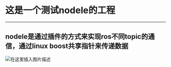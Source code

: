 # 这是一个测试nodele的工程
***
## nodele是通过插件的方式来实现ros不同topic的通信，通过linux boost共享指针来传递数据

![在这里插入图片描述](https://github.com/ccpdead/jhr_program/blob/main/Image/1.png)